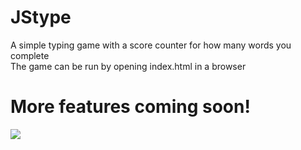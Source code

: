 # JStype

A simple typing game with a score counter for how many words you complete  
The game can be run by opening index.html in a browser  
  
# More features coming soon!

<img src="https://imgur.com/gnLlR8t.jpg">

